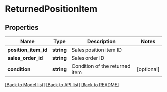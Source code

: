 # ReturnedPositionItem

## Properties
Name | Type | Description | Notes
------------ | ------------- | ------------- | -------------
**position_item_id** | **string** | Sales position item ID | 
**sales_order_id** | **string** | Sales order ID | 
**condition** | **string** | Condition of the returned item | [optional] 

[[Back to Model list]](../../README.md#documentation-for-models) [[Back to API list]](../../README.md#documentation-for-api-endpoints) [[Back to README]](../../README.md)

